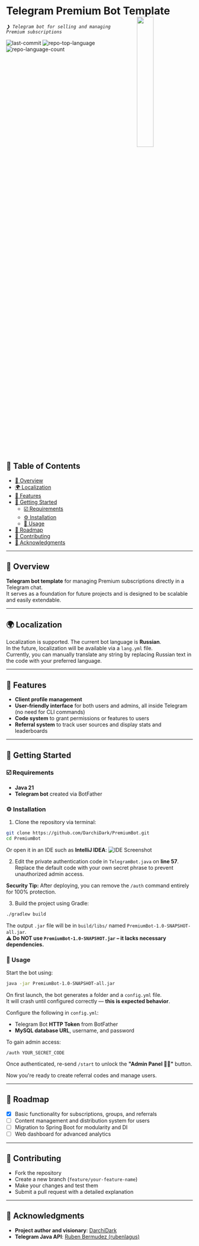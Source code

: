 <div align="left" style="position: relative;">
<h1>Telegram Premium Bot Template</h1>
<img src="https://i.imgur.com/UybektI.png/?size=512&id=55494&format=png" align="right" width="30%" style="margin: -20px 0 0 20px;">
<p align="left">
  <em><code>❯ Telegram bot for selling and managing Premium subscriptions</code></em>
</p>
<p align="left">
  <img src="https://img.shields.io/github/last-commit/DarchiDark/PremiumBot?style=default&logo=git&logoColor=orange&color=faad07" alt="last-commit">
  <img src="https://img.shields.io/github/languages/top/DarchiDark/PremiumBot?style=default&color=faad07" alt="repo-top-language">
  <img src="https://img.shields.io/github/languages/count/DarchiDark/PremiumBot?style=default&color=faad07" alt="repo-language-count">
</p>
</div>
<br clear="right">

## 🔗 Table of Contents

- [📍 Overview](#-overview)
- [🌍 Localization](#-localization)
- [👾 Features](#-features)
- [🚀 Getting Started](#-getting-started)
  - [☑️ Requirements](#️-requirements)
  - [⚙️ Installation](#️-installation)
  - [🤖 Usage](#-usage)
- [📌 Roadmap](#-roadmap)
- [🔰 Contributing](#-contributing)
- [🙌 Acknowledgments](#-acknowledgments)

---

## 📍 Overview

**Telegram bot template** for managing Premium subscriptions directly in a Telegram chat.  
It serves as a foundation for future projects and is designed to be scalable and easily extendable.

---

## 🌍 Localization

Localization is supported. The current bot language is **Russian**.  
In the future, localization will be available via a `lang.yml` file.  
Currently, you can manually translate any string by replacing Russian text in the code with your preferred language.

---

## 👾 Features

- **Client profile management**
- **User-friendly interface** for both users and admins, all inside Telegram (no need for CLI commands)
- **Code system** to grant permissions or features to users
- **Referral system** to track user sources and display stats and leaderboards

---

## 🚀 Getting Started

### ☑️ Requirements

- **Java 21**
- **Telegram bot** created via BotFather

### ⚙️ Installation

1. Clone the repository via terminal:
```sh
git clone https://github.com/DarchiDark/PremiumBot.git
cd PremiumBot
```

Or open it in an IDE such as **IntelliJ IDEA**:
![IDE Screenshot](https://github.com/user-attachments/assets/87bdc173-7adf-4580-aec9-05f0af12b324)

2. Edit the private authentication code in `TelegramBot.java` on **line 57**.  
Replace the default code with your own secret phrase to prevent unauthorized admin access.

**Security Tip:** After deploying, you can remove the `/auth` command entirely for 100% protection.

3. Build the project using Gradle:
```sh
./gradlew build
```
The output `.jar` file will be in `build/libs/` named `PremiumBot-1.0-SNAPSHOT-all.jar`.  
**⚠️ Do NOT use `PremiumBot-1.0-SNAPSHOT.jar` – it lacks necessary dependencies.**

### 🤖 Usage

Start the bot using:
```sh
java -jar PremiumBot-1.0-SNAPSHOT-all.jar
```

On first launch, the bot generates a folder and a `config.yml` file.  
It will crash until configured correctly — **this is expected behavior**.

Configure the following in `config.yml`:
- Telegram Bot **HTTP Token** from BotFather
- **MySQL database URL**, username, and password

To gain admin access:
```text
/auth YOUR_SECRET_CODE
```
Once authenticated, re-send `/start` to unlock the **"Admin Panel 👨‍💻"** button.

Now you're ready to create referral codes and manage users.

---

## 📌 Roadmap

- [x] Basic functionality for subscriptions, groups, and referrals
- [ ] Content management and distribution system for users
- [ ] Migration to Spring Boot for modularity and DI
- [ ] Web dashboard for advanced analytics

---

## 🔰 Contributing

- Fork the repository
- Create a new branch (`feature/your-feature-name`)
- Make your changes and test them
- Submit a pull request with a detailed explanation

---

## 🙌 Acknowledgments

- **Project author and visionary**: [DarchiDark](https://github.com/DarchiDark)
- **Telegram Java API**: [Ruben Bermudez (rubenlagus)](https://github.com/rubenlagus/TelegramBots)

